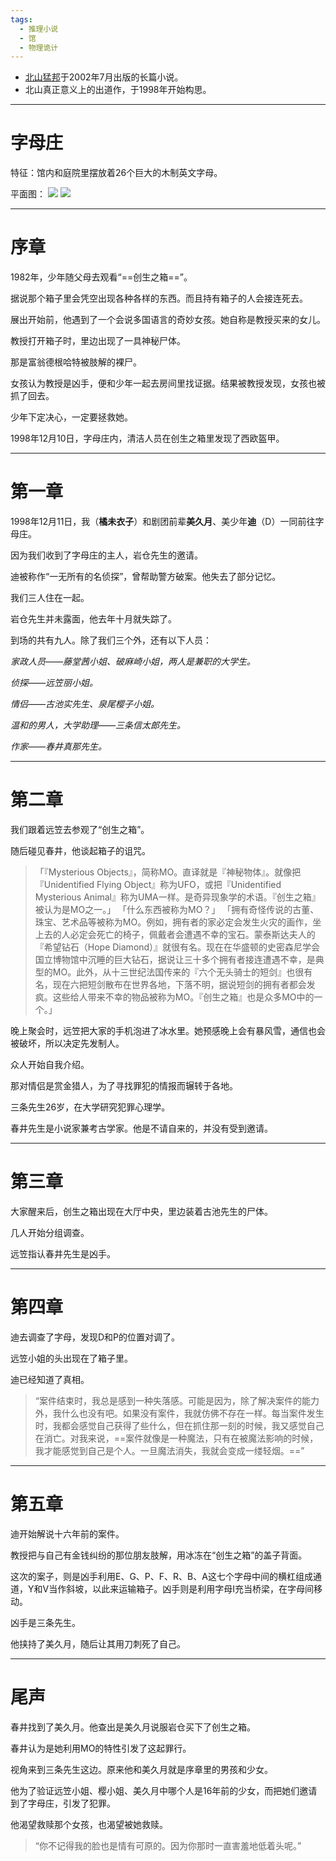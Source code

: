 ```yaml
---
tags:
  - 推理小说
  - 馆
  - 物理诡计
---
```

- [北山猛邦](北山猛邦.md)于2002年7月出版的长篇小说。
- 北山真正意义上的出道作，于1998年开始构思。

---

# 字母庄

特征：馆内和庭院里摆放着26个巨大的木制英文字母。

平面图：
![](4d12087f89879910bdbf80c474d70c3.jpg)
![](微信图片_20240810075357.jpg)

---

# 序章

1982年，少年随父母去观看“==创生之箱==”。

据说那个箱子里会凭空出现各种各样的东西。而且持有箱子的人会接连死去。

展出开始前，他遇到了一个会说多国语言的奇妙女孩。她自称是教授买来的女儿。

教授打开箱子时，里边出现了一具神秘尸体。

那是富翁德根哈特被肢解的裸尸。

女孩认为教授是凶手，便和少年一起去房间里找证据。结果被教授发现，女孩也被抓了回去。

少年下定决心，一定要拯救她。

1998年12月10日，字母庄内，清洁人员在创生之箱里发现了西欧盔甲。

---

# 第一章

1998年12月11日，我（**橘未衣子**）和剧团前辈**美久月**、美少年**迪**（D）一同前往字母庄。

因为我们收到了字母庄的主人，岩仓先生的邀请。

迪被称作“一无所有的名侦探”，曾帮助警方破案。他失去了部分记忆。

我们三人住在一起。

岩仓先生并未露面，他去年十月就失踪了。

到场的共有九人。除了我们三个外，还有以下人员：

*家政人员——藤堂茜小姐、破麻崎小姐，两人是兼职的大学生。*

*侦探——远笠丽小姐。*

*情侣——古池实先生、泉尾樱子小姐。*

*温和的男人，大学助理——三条信太郎先生。*

*作家——春井真那先生。*

---

# 第二章

我们跟着远笠去参观了“创生之箱”。

随后碰见春井，他谈起箱子的诅咒。

> 「『Mysterious Objects』，简称MO。直译就是『神秘物体』。就像把『Unidentified Flying Object』称为UFO，或把『Unidentified Mysterious Animal』称为UMA一样。是奇异现象学的术语。『创生之箱』被认为是MO之一。」
> 「什么东西被称为MO？」
> 「拥有奇怪传说的古董、珠宝、艺术品等被称为MO。例如，拥有者的家必定会发生火灾的画作，坐上去的人必定会死亡的椅子，佩戴者会遭遇不幸的宝石。蒙泰斯达夫人的『希望钻石（Hope Diamond）』就很有名。现在在华盛顿的史密森尼学会国立博物馆中沉睡的巨大钻石，据说让三十多个拥有者接连遭遇不幸，是典型的MO。此外，从十三世纪法国传来的『六个无头骑士的短剑』也很有名，现在六把短剑散布在世界各地，下落不明，据说短剑的拥有者都会发疯。这些给人带来不幸的物品被称为MO。『创生之箱』也是众多MO中的一个。」

晚上聚会时，远笠把大家的手机泡进了冰水里。她预感晚上会有暴风雪，通信也会被破坏，所以决定先发制人。

众人开始自我介绍。

那对情侣是赏金猎人，为了寻找罪犯的情报而辗转于各地。

三条先生26岁，在大学研究犯罪心理学。

春井先生是小说家兼考古学家。他是不请自来的，并没有受到邀请。

---

# 第三章

大家醒来后，创生之箱出现在大厅中央，里边装着古池先生的尸体。

几人开始分组调查。

远笠指认春井先生是凶手。

---

# 第四章

迪去调查了字母，发现D和P的位置对调了。

远笠小姐的头出现在了箱子里。

迪已经知道了真相。

> “案件结束时，我总是感到一种失落感。可能是因为，除了解决案件的能力外，我什么也没有吧。如果没有案件，我就仿佛不存在一样。每当案件发生时，我都会感觉自己获得了些什么，但在抓住那一刻的时候，我又感觉自己在消亡。对我来说，==案件就像是一种魔法，只有在被魔法影响的时候，我才能感觉到自己是个人。一旦魔法消失，我就会变成一缕轻烟。==”

---

# 第五章

迪开始解说十六年前的案件。

教授把与自己有金钱纠纷的那位朋友肢解，用冰冻在“创生之箱”的盖子背面。

这次的案子，则是凶手利用E、G、P、F、R、B、A这七个字母中间的横杠组成通道，Y和V当作斜坡，以此来运输箱子。凶手则是利用字母I充当桥梁，在字母间移动。

凶手是三条先生。

他挟持了美久月，随后让其用刀刺死了自己。

---

# 尾声

春井找到了美久月。他查出是美久月说服岩仓买下了创生之箱。

春井认为是她利用MO的特性引发了这起罪行。

视角来到三条先生这边。原来他和美久月就是序章里的男孩和少女。

他为了验证远笠小姐、樱小姐、美久月中哪个人是16年前的少女，而把她们邀请到了字母庄，引发了犯罪。

他渴望救赎那个女孩，也渴望被她救赎。

> “你不记得我的脸也是情有可原的。因为你那时一直害羞地低着头呢。”
